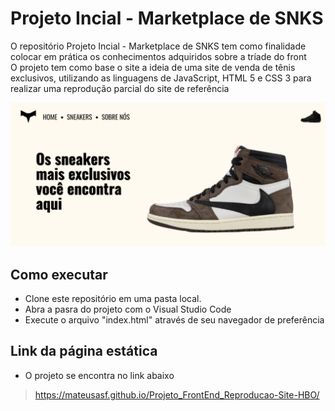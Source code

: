 # Projeto Incial - Marketplace de SNKS</br>

O repositório Projeto Incial - Marketplace de SNKS tem como finalidade colocar em prática os conhecimentos adquiridos sobre a tríade do front<br/>
O projeto tem como base o site a ideia de uma site de venda de tênis exclusivos, utilizando as linguagens de JavaScript, HTML 5 e CSS 3 para realizar uma reprodução parcial do site de referência</br>

<p align="center">
  <img src="./assets/page-interface.png"/>
</p>

## Como executar
- Clone este repositório em uma pasta local.
- Abra a pasra do projeto com o Visual Studio Code
- Execute o arquivo "index.html" através de seu navegador de preferência

## Link da página estática
- O projeto se encontra no link abaixo</br>
> https://mateusasf.github.io/Projeto_FrontEnd_Reproducao-Site-HBO/
